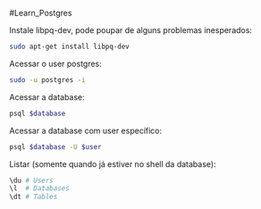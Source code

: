 #Learn_Postgres

Instale libpq-dev, pode poupar de alguns problemas inesperados:
```bash
sudo apt-get install libpq-dev
```

Acessar o user postgres:
```bash
sudo -u postgres -i
```

Acessar a database:
```bash
psql $database
```

Acessar a database com user específico:
```bash
psql $database -U $user
```

Listar (somente quando já estiver no shell da database):
```bash
\du # Users
\l  # Databases
\dt # Tables
```
